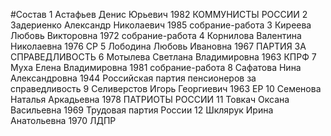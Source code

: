 #Состав
1 Астафьев Денис Юрьевич 1982 КОММУНИСТЫ РОССИИ
2 Задериенко Александр Николаевич 1985 собрание-работа
3 Киреева Любовь Викторовна 1972 собрание-работа
4 Корнилова Валентина Николаевна 1976 СР
5 Лободина Любовь Ивановна 1967 ПАРТИЯ ЗА СПРАВЕДЛИВОСТЬ
6 Мотылева Светлана Владимировна 1963 КПРФ
7 Муха Елена Владимировна 1981 собрание-работа
8 Сафатова Нина Александровна 1944 Российская партия пенсионеров за справедливость
9 Селиверстов Игорь Георгиевич 1963 ЕР
10 Семенова Наталья Аркадьевна 1978 ПАТРИОТЫ РОССИИ
11 Товкач Оксана Васильевна 1969 Трудовая партия России
12 Шклярук Ирина Анатольевна 1970 ЛДПР
